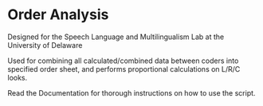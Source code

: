 # Order Analysis
Designed for the Speech Language and Multilingualism Lab at the University of Delaware

Used for combining all calculated/combined data between coders into specified order sheet, and performs proportional calculations on L/R/C looks.

Read the Documentation for thorough instructions on how to use the script.
